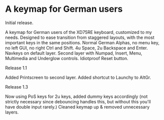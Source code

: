 # A keymap for German users

Initial release.

A keymap for German users of the XD75RE keyboard, customized to my needs. 
Designed to ease transition from staggered layouts, with the most important keys
in the same positions. 
Normal German Alphas, no menu key, no left GUI, no right Ctrl and Shift.
4u Space, 2u Backspace and Enter. Navkeys on default layer. 
Second layer with Numpad, Insert, Menu, Multimedia and Underglow controls. 
Idiotproof Reset button.


Release 1.1

Added Printscreen to second layer.
Added shortcut to Launchy to AltGr.

Release 1.3

Now using PoS keys for 2u keys, added dummy keys accordingly (not strictly necessary since debouncing handles this, but without this you'll have double input rarely.)
Cleaned keymap up & removed unnecessary layers. 